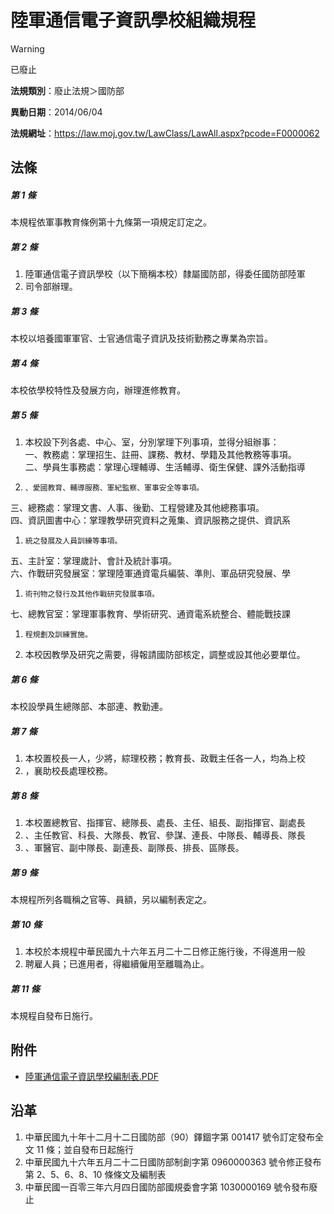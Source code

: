 # 陸軍通信電子資訊學校組織規程


> [!WARNING]
> 已廢止


**法規類別**：廢止法規＞國防部

**異動日期**：2014/06/04  

**法規網址**：https://law.moj.gov.tw/LawClass/LawAll.aspx?pcode=F0000062



## 法條
##### 第 1 條
本規程依軍事教育條例第十九條第一項規定訂定之。

##### 第 2 條
1. 陸軍通信電子資訊學校（以下簡稱本校）隸屬國防部，得委任國防部陸軍
1. 司令部辦理。

##### 第 3 條
本校以培養國軍軍官、士官通信電子資訊及技術勤務之專業為宗旨。

##### 第 4 條
本校依學校特性及發展方向，辦理進修教育。

##### 第 5 條
1. 本校設下列各處、中心、室，分別掌理下列事項，並得分組辦事：  
一、教務處：掌理招生、註冊、課務、教材、學籍及其他教務等事項。  
二、學員生事務處：掌理心理輔導、生活輔導、衛生保健、課外活動指導
1.     、愛國教育、輔導服務、軍紀監察、軍事安全等事項。  
三、總務處：掌理文書、人事、後勤、工程營建及其他總務事項。  
四、資訊圖書中心：掌理教學研究資料之蒐集、資訊服務之提供、資訊系
1.     統之發展及人員訓練等事項。  
五、主計室：掌理歲計、會計及統計事項。  
六、作戰研究發展室：掌理陸軍通資電兵編裝、準則、軍品研究發展、學
1.     術刊物之發行及其他作戰研究發展事項。  
七、總教官室：掌理軍事教育、學術研究、通資電系統整合、體能戰技課
1.     程規劃及訓練實施。
1. 本校因教學及研究之需要，得報請國防部核定，調整或設其他必要單位。

##### 第 6 條
本校設學員生總隊部、本部連、教勤連。

##### 第 7 條
1. 本校置校長一人，少將，綜理校務；教育長、政戰主任各一人，均為上校
1. ，襄助校長處理校務。

##### 第 8 條
1. 本校置總教官、指揮官、總隊長、處長、主任、組長、副指揮官、副處長
1. 、主任教官、科長、大隊長、教官、參謀、連長、中隊長、輔導長、隊長
1. 、軍醫官、副中隊長、副連長、副隊長、排長、區隊長。

##### 第 9 條
本規程所列各職稱之官等、員額，另以編制表定之。

##### 第 10 條
1. 本校於本規程中華民國九十六年五月二十二日修正施行後，不得進用一般
1. 聘雇人員；已進用者，得繼續僱用至離職為止。

##### 第 11 條
本規程自發布日施行。
## 附件
* [陸軍通信電子資訊學校編制表.PDF](https://law.moj.gov.tw/LawClass/LawGetFile.ashx?FileId=0000043984)
## 沿革
1. 中華民國九十年十二月十二日國防部（90）鐸錮字第 001417 號令訂定發布全文 11 條；並自發布日起施行
1. 中華民國九十六年五月二十二日國防部制創字第 0960000363 號令修正發布第 2、5、6、8、10 條條文及編制表
1. 中華民國一百零三年六月四日國防部國規委會字第 1030000169 號令發布廢止
